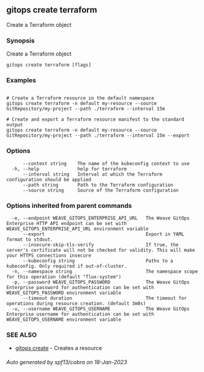 ## gitops create terraform

Create a Terraform object

### Synopsis

Create a Terraform object

```
gitops create terraform [flags]
```

### Examples

```

# Create a Terraform resource in the default namespace
gitops create terraform -n default my-resource --source GitRepository/my-project --path ./terraform --interval 15m

# Create and export a Terraform resource manifest to the standard output
gitops create terraform -n default my-resource --source GitRepository/my-project --path ./terraform --interval 15m --export

```

### Options

```
      --context string    The name of the kubeconfig context to use
  -h, --help              help for terraform
      --interval string   Interval at which the Terraform configuration should be applied
      --path string       Path to the Terraform configuration
      --source string     Source of the Terraform configuration
```

### Options inherited from parent commands

```
  -e, --endpoint WEAVE_GITOPS_ENTERPRISE_API_URL   The Weave GitOps Enterprise HTTP API endpoint can be set with WEAVE_GITOPS_ENTERPRISE_API_URL environment variable
      --export                                     Export in YAML format to stdout.
      --insecure-skip-tls-verify                   If true, the server's certificate will not be checked for validity. This will make your HTTPS connections insecure
      --kubeconfig string                          Paths to a kubeconfig. Only required if out-of-cluster.
  -n, --namespace string                           The namespace scope for this operation (default "flux-system")
  -p, --password WEAVE_GITOPS_PASSWORD             The Weave GitOps Enterprise password for authentication can be set with WEAVE_GITOPS_PASSWORD environment variable
      --timeout duration                           The timeout for operations during resource creation. (default 3m0s)
  -u, --username WEAVE_GITOPS_USERNAME             The Weave GitOps Enterprise username for authentication can be set with WEAVE_GITOPS_USERNAME environment variable
```

### SEE ALSO

* [gitops create](gitops_create.md)	 - Creates a resource

###### Auto generated by spf13/cobra on 18-Jan-2023
